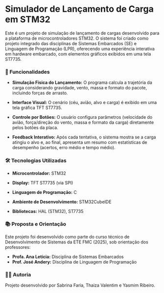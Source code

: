 # Simulador de Lançamento de Carga em STM32

Este é um projeto de simulação de lançamento de cargas desenvolvido para a plataforma de microcontroladores STM32. O sistema foi criado como projeto integrado das disciplinas de Sistemas Embarcados (SE) e Linguagem de Programação (LPR), oferecendo uma experiência interativa em hardware embarcado, com elementos gráficos exibidos em uma tela ST7735.

### 🎯 Funcionalidades

* **Simulação Física do Lançamento:** O programa calcula a trajetória da carga considerando gravidade, vento, massa e formato do pacote, incluindo forças de arrasto.

* **Interface Visual:** O cenário (céu, avião, alvo e carga) é exibido em uma tela gráfica TFT ST7735.

* **Controle por Botões:** O usuário configura parâmetros (velocidade do avião, força/direção do vento, massa e formato da carga) diretamente pelos botões da placa.

* **Feedback Interativo:** Após cada tentativa, o sistema mostra se a carga atingiu o alvo e, ao final, apresenta um resumo com estatísticas de desempenho (acertos, erro médio e tempo médio).

### 🛠️ Tecnologias Utilizadas

* **Microcontrolador:** STM32

* **Display:** TFT ST7735 (via SPI)

* **Linguagem de Programação:** C

* **Ambiente de Desenvolvimento:** STM32CubeIDE

* **Bibliotecas:** HAL (STM32), ST7735

### 📚 Proposta e Orientação

Este projeto foi desenvolvido como parte do curso técnico de Desenvolvimento de Sistemas da ETE FMC (2025), sob orientação dos professores:

* **Profa. Ana Letícia:** Disciplina de Sistemas Embarcados
* **Prof. José Andery:** Disciplina de Linguagem de Programação

### 👩‍💻 Autoria

Projeto desenvolvido por Sabrina Faria, Thaiza Valentim e Yasmim Ribeiro.
